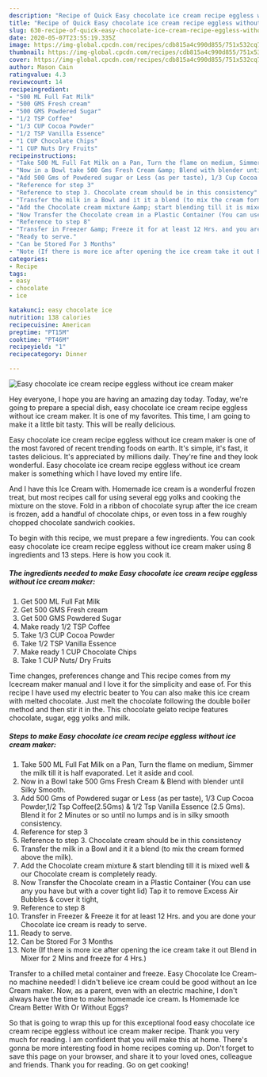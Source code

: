 ```yaml
---
description: "Recipe of Quick Easy chocolate ice cream recipe eggless without ice cream maker"
title: "Recipe of Quick Easy chocolate ice cream recipe eggless without ice cream maker"
slug: 630-recipe-of-quick-easy-chocolate-ice-cream-recipe-eggless-without-ice-cream-maker
date: 2020-05-07T23:55:19.335Z
image: https://img-global.cpcdn.com/recipes/cdb815a4c990d855/751x532cq70/easy-chocolate-ice-cream-recipe-eggless-without-ice-cream-maker-recipe-main-photo.jpg
thumbnail: https://img-global.cpcdn.com/recipes/cdb815a4c990d855/751x532cq70/easy-chocolate-ice-cream-recipe-eggless-without-ice-cream-maker-recipe-main-photo.jpg
cover: https://img-global.cpcdn.com/recipes/cdb815a4c990d855/751x532cq70/easy-chocolate-ice-cream-recipe-eggless-without-ice-cream-maker-recipe-main-photo.jpg
author: Mason Cain
ratingvalue: 4.3
reviewcount: 14
recipeingredient:
- "500 ML Full Fat Milk"
- "500 GMS Fresh cream"
- "500 GMS Powdered Sugar"
- "1/2 TSP Coffee"
- "1/3 CUP Cocoa Powder"
- "1/2 TSP Vanilla Essence"
- "1 CUP Chocolate Chips"
- "1 CUP Nuts Dry Fruits"
recipeinstructions:
- "Take 500 ML Full Fat Milk on a Pan, Turn the flame on medium, Simmer the milk till it is half evaporated. Let it aside and cool."
- "Now in a Bowl take 500 Gms Fresh Cream &amp; Blend with blender until Silky Smooth."
- "Add 500 Gms of Powdered sugar or Less (as per taste), 1/3 Cup Cocoa Powder,1/2 Tsp Coffee(2.5Gms) &amp; 1/2 Tsp Vanilla Essence (2.5 Gms). Blend it for 2 Minutes or so until no lumps and is in silky smooth consistency."
- "Reference for step 3"
- "Reference to step 3. Chocolate cream should be in this consistency"
- "Transfer the milk in a Bowl and it it a blend (to mix the cream formed above the milk)."
- "Add the Chocolate cream mixture &amp; start blending till it is mixed well &amp; our Chocolate cream is completely ready."
- "Now Transfer the Chocolate cream in a Plastic Container (You can use any you have but with a cover tight lid) Tap it to remove Excess Air Bubbles &amp; cover it tight,"
- "Reference to step 8"
- "Transfer in Freezer &amp; Freeze it for at least 12 Hrs. and you are done your Chocolate ice cream is ready to serve."
- "Ready to serve."
- "Can be Stored For 3 Months"
- "Note (If there is more ice after opening the ice cream take it out Blend in Mixer for 2 Mins and freeze for 4 Hrs.)"
categories:
- Recipe
tags:
- easy
- chocolate
- ice

katakunci: easy chocolate ice 
nutrition: 138 calories
recipecuisine: American
preptime: "PT15M"
cooktime: "PT46M"
recipeyield: "1"
recipecategory: Dinner

---
```



![Easy chocolate ice cream recipe eggless without ice cream maker](https://img-global.cpcdn.com/recipes/cdb815a4c990d855/751x532cq70/easy-chocolate-ice-cream-recipe-eggless-without-ice-cream-maker-recipe-main-photo.jpg)

Hey everyone, I hope you are having an amazing day today. Today, we're going to prepare a special dish, easy chocolate ice cream recipe eggless without ice cream maker. It is one of my favorites. This time, I am going to make it a little bit tasty. This will be really delicious.

Easy chocolate ice cream recipe eggless without ice cream maker is one of the most favored of recent trending foods on earth. It's simple, it's fast, it tastes delicious. It's appreciated by millions daily. They're fine and they look wonderful. Easy chocolate ice cream recipe eggless without ice cream maker is something which I have loved my entire life.

And I have this Ice Cream with. Homemade ice cream is a wonderful frozen treat, but most recipes call for using several egg yolks and cooking the mixture on the stove. Fold in a ribbon of chocolate syrup after the ice cream is frozen, add a handful of chocolate chips, or even toss in a few roughly chopped chocolate sandwich cookies.


To begin with this recipe, we must prepare a few ingredients. You can cook easy chocolate ice cream recipe eggless without ice cream maker using 8 ingredients and 13 steps. Here is how you cook it.

<!--inarticleads1-->

##### The ingredients needed to make Easy chocolate ice cream recipe eggless without ice cream maker:

1. Get 500 ML Full Fat Milk
1. Get 500 GMS Fresh cream
1. Get 500 GMS Powdered Sugar
1. Make ready 1/2 TSP Coffee
1. Take 1/3 CUP Cocoa Powder
1. Take 1/2 TSP Vanilla Essence
1. Make ready 1 CUP Chocolate Chips
1. Take 1 CUP Nuts/ Dry Fruits


Time changes, preferences change and This recipe comes from my Icecream maker manual and I love it for the simplicity and ease of. For this recipe I have used my electric beater to You can also make this ice cream with melted chocolate. Just melt the chocolate following the double boiler method and then stir it in the. This chocolate gelato recipe features chocolate, sugar, egg yolks and milk. 

<!--inarticleads2-->

##### Steps to make Easy chocolate ice cream recipe eggless without ice cream maker:

1. Take 500 ML Full Fat Milk on a Pan, Turn the flame on medium, Simmer the milk till it is half evaporated. Let it aside and cool.
1. Now in a Bowl take 500 Gms Fresh Cream &amp; Blend with blender until Silky Smooth.
1. Add 500 Gms of Powdered sugar or Less (as per taste), 1/3 Cup Cocoa Powder,1/2 Tsp Coffee(2.5Gms) &amp; 1/2 Tsp Vanilla Essence (2.5 Gms). Blend it for 2 Minutes or so until no lumps and is in silky smooth consistency.
1. Reference for step 3
1. Reference to step 3. Chocolate cream should be in this consistency
1. Transfer the milk in a Bowl and it it a blend (to mix the cream formed above the milk).
1. Add the Chocolate cream mixture &amp; start blending till it is mixed well &amp; our Chocolate cream is completely ready.
1. Now Transfer the Chocolate cream in a Plastic Container (You can use any you have but with a cover tight lid) Tap it to remove Excess Air Bubbles &amp; cover it tight,
1. Reference to step 8
1. Transfer in Freezer &amp; Freeze it for at least 12 Hrs. and you are done your Chocolate ice cream is ready to serve.
1. Ready to serve.
1. Can be Stored For 3 Months
1. Note (If there is more ice after opening the ice cream take it out Blend in Mixer for 2 Mins and freeze for 4 Hrs.)


Transfer to a chilled metal container and freeze. Easy Chocolate Ice Cream-no machine needed! I didn&#39;t believe ice cream could be good without an Ice Cream maker. Now, as a parent, even with an electric machine, I don&#39;t always have the time to make homemade ice cream. Is Homemade Ice Cream Better With Or Without Eggs? 

So that is going to wrap this up for this exceptional food easy chocolate ice cream recipe eggless without ice cream maker recipe. Thank you very much for reading. I am confident that you will make this at home. There's gonna be more interesting food in home recipes coming up. Don't forget to save this page on your browser, and share it to your loved ones, colleague and friends. Thank you for reading. Go on get cooking!

